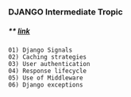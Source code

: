 ### DJANGO Intermediate Tropic

##### ** [link](https://www.interviewbit.com/django-interview-questions/#django-intermediate-questions)
```
01) Django Signals
02) Caching strategies
03) User authentication
04) Response lifecycle
05) Use of Middleware
06) Django exceptions
```

